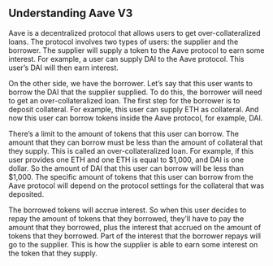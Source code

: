 ## Understanding Aave V3

Aave is a decentralized protocol that allows users to get over-collateralized loans. The protocol involves two types of users: the supplier and the borrower. The supplier will supply a token to the Aave protocol to earn some interest. For example, a user can supply DAI to the Aave protocol. This user’s DAI will then earn interest.

On the other side, we have the borrower. Let’s say that this user wants to borrow the DAI that the supplier supplied. To do this, the borrower will need to get an over-collateralized loan. The first step for the borrower is to deposit collateral. For example, this user can supply ETH as collateral. And now this user can borrow tokens inside the Aave protocol, for example, DAI.

There’s a limit to the amount of tokens that this user can borrow. The amount that they can borrow must be less than the amount of collateral that they supply. This is called an over-collateralized loan. For example, if this user provides one ETH and one ETH is equal to $1,000, and DAI is one dollar. So the amount of DAI that this user can borrow will be less than $1,000. The specific amount of tokens that this user can borrow from the Aave protocol will depend on the protocol settings for the collateral that was deposited.

The borrowed tokens will accrue interest. So when this user decides to repay the amount of tokens that they borrowed, they’ll have to pay the amount that they borrowed, plus the interest that accrued on the amount of tokens that they borrowed. Part of the interest that the borrower repays will go to the supplier. This is how the supplier is able to earn some interest on the token that they supply.
